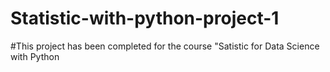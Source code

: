 # Statistic-with-python-project-1
#This project has been completed for the course "Satistic for Data Science with Python
